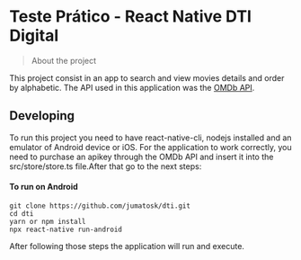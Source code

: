 # Teste Prático - React Native DTI Digital
> About the project

This project consist in an app to search and view movies details and order by alphabetic. The API used in this application was the <a href="http://www.omdbapi.com/">OMDb API</a>.

## Developing

To run this project you need to have react-native-cli, nodejs installed and an emulator of Android device or iOS. For the application to work correctly, you need to purchase an apikey through the OMDb API and insert it into the src/store/store.ts file.After that go to the next steps:
#### To run on Android
```shell
git clone https://github.com/jumatosk/dti.git
cd dti
yarn or npm install
npx react-native run-android
```

After following those steps the application will run and execute.
